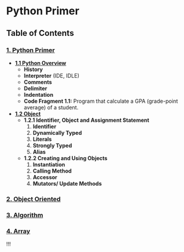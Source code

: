 # Python Primer

## Table of Contents

### [1. Python Primer](/)

- **[1.1 Python Overview](1-Python-Primer/1.1-Python-Overview.md)**
  - **History**
  - **Interpreter** (IDE, IDLE)
  - **Comments**
  - **Delimiter**
  - **Indentation**
  - **Code Fragment 1.1:** Program that calculate a GPA (grade-point average) of a student.
- **[1.2 Object](/1-Python-Primer/1.2-Objects.md)**
  - **1.2.1 Identifier, Object and Assignment Statement**
    1. **Identifier**
    2. **Dynamically Typed**
    3. **Literals**
    4. **Strongly Typed**
    5. **Alias**
  - **1.2.2 Creating and Using Objects**
    1. **Instantiation**
    2. **Calling Method**
    3. **Accessor**
    4. **Mutators/ Update Methods**

### [2. Object Oriented](/)

### [3. Algorithm](/)

### [4. Array](/)

!!!

<!-- This is different different way to write documents your notes -->
<!-- ## [1. Python Primer](/)

1. **[Python Overview](/)**

**[1.2. Python Overview](/)**

- **[1.1 Python Overview](/)**

### [1.2 Object Oriented](/)

### [1.3 Algorithm](/)

### [1.4 Array](/)

!!! 
|S.No|CHAPTER|TOPICS|
|---|---|---|
|**1.**|**[Python Primer](./1-Python-Primer/)**|[1.1 Python Overview](1-Python-Primer/1.1-Python-Overview.md), [1.2 Objects](1-Python-Primer/1.2-Objects.md), content, content| -->